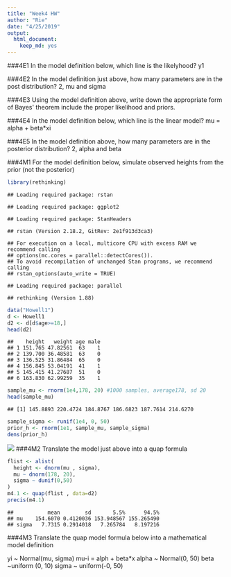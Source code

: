 ```yaml
---
title: "Week4 HW"
author: "Rie"
date: "4/25/2019"
output: 
  html_document: 
    keep_md: yes
---
```




###4E1 In the model definition below, which line is the likelyhood?
y1

###4E2 In the model definition just above, how many parameters are in the post distribution?
2, mu and sigma

###4E3 Using the model definition above, write down the appropriate form of Bayes' theorem include the proper likelihood and priors.


###4E4 In the model definition below, which line is the linear model?
mu = alpha + beta*xi

###4E5 In the model definition above, how many parameters are in the posterior distribution?
2, alpha and beta



###4M1 For the model definition below, simulate observed heights from the prior (not the posterior)


```r
library(rethinking)
```

```
## Loading required package: rstan
```

```
## Loading required package: ggplot2
```

```
## Loading required package: StanHeaders
```

```
## rstan (Version 2.18.2, GitRev: 2e1f913d3ca3)
```

```
## For execution on a local, multicore CPU with excess RAM we recommend calling
## options(mc.cores = parallel::detectCores()).
## To avoid recompilation of unchanged Stan programs, we recommend calling
## rstan_options(auto_write = TRUE)
```

```
## Loading required package: parallel
```

```
## rethinking (Version 1.88)
```

```r
data("Howell1")
d <- Howell1
d2 <- d[d$age>=18,]
head(d2)
```

```
##    height   weight age male
## 1 151.765 47.82561  63    1
## 2 139.700 36.48581  63    0
## 3 136.525 31.86484  65    0
## 4 156.845 53.04191  41    1
## 5 145.415 41.27687  51    0
## 6 163.830 62.99259  35    1
```

```r
sample_mu <- rnorm(1e4,178, 20) #1000 samples, average178, sd 20
head(sample_mu)
```

```
## [1] 145.8893 220.4724 184.8767 186.6823 187.7614 214.6270
```

```r
sample_sigma <- runif(1e4, 0, 50)
prior_h <- rnorm(1e1, sample_mu, sample_sigma)
dens(prior_h)
```

![](Week4.HW.042519_files/figure-html/HW4M1-1.png)<!-- -->
###4M2 Translate the model just above into a quap formula

```r
flist <- alist(
  height <- dnorm(mu , sigma),
  mu ~ dnorm(178, 20),
  sigma ~ dunif(0,50)
)
m4.1 <- quap(flist , data=d2)
precis(m4.1)
```

```
##           mean        sd       5.5%      94.5%
## mu    154.6070 0.4120036 153.948567 155.265490
## sigma   7.7315 0.2914018   7.265784   8.197216
```

###4M3 Translate the quap model formula below into a mathematical model definition

yi ~ Normal(mu, sigma) 
mu-i = alph + beta*x
alpha ~ Normal(0, 50)
beta ~uniform (0, 10)
sigma ~ uniform(-0, 50)


